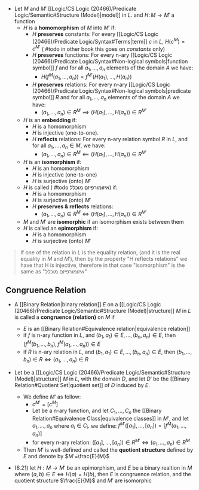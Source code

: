 
- Let $M$ and $M'$ [[Logic/CS Logic (20466)/Predicate Logic/Semantic#Structure (Model)|model]] in $L$. and $H\colon M\to M'$ a function
	- $H$ is a **homomorphism** of $M$ into $M'$ if:
		-  $H$ **preserves** constants: For every [[Logic/CS Logic (20466)/Predicate Logic/Syntax#Terms|term]] $c$ in $L$, $H(c^M)=c^{M'}$ ( #todo in other book this goes on *constants* only)
		-  $H$ **preserves** functions: For every n-ary [[Logic/CS Logic (20466)/Predicate Logic/Syntax#Non-logical symbols|function symbol]] $f$ and for all $a_{1},\dots,a_{n}$ elements of the domain $A$ we have: 
			- $H(f^M(a_{1},\dots,a_{n}))=f^{M'}(H(a_{1}),\dots,H(a_{n}))$
		- $H$ **preserves** relations: For every n-ary [[Logic/CS Logic (20466)/Predicate Logic/Syntax#Non-logical symbols|predicate symbol]] $R$ and for all $a_{1},\dots,a_{n}$ elements of the domain $A$ we have:
			- $(a_{1},\dots,a_{n}) \in R^{M}\implies (H(a_{1}),\dots,H(a_{n}))\in R^{M'}$
	- $H$ is an **embedding** if:
		- $H$ is a homomorphism 
		- $H$ is injective (one-to-one).
		- $H$ **reflects** relations: For every n-ary relation symbol $R$ in $L$, and for all $a_1,\dots,a_n\in M$, we have: 
			- $(a_1,\dots,a_n)\in R^{M} \impliedby  (H(a_1),\dots,H(a_n))\in R^{M'}$
	- $H$ is an **isomorphism** if:
		- $H$ is an homomorphism
		- $H$ is injective (one-to-one)
		- $H$ is surjective (onto) $M'$
	- $H$ is called ( #todo איזומורפיזם מוכלל) if: 
		- $H$ is a homomorphism
		- $H$ is surjective (onto) $M'$
		-  $H$ **preserves & reflects** relations: 
			- $(a_{1},\dots,a_{n})\in R^{M}\iff (H(a_{1}),\dots,H(a_{n}))\in R^{M'}$
	- $M$ and $M'$ are **isomorphic** if an isomorphism exists between them
	- $H$ is called an **epimorphism** if:
		- $H$ is a homomorphism
		- $H$ is surjective (onto) $M'$



> If one of the relation in $L$ is the equality relation, (and it is the real equality in $M$ and $M'$), then by the property "H reflects relations" we have that H is injective, therefore in that case "isomorphism" is the same as "איזומורפיזם מוכלל"


## Congruence Relation

- A [[Binary Relation|binary relation]] $E$ on a [[Logic/CS Logic (20466)/Predicate Logic/Semantic#Structure (Model)|structure]] $M$ in $L$ is called a **congruence (relation)** on $M$ if
	- $E$ is an [[Binary Relation#Equivalence relation|equivalence relation]]
	- if $f$ is n-ary function in $L$, and $(b_{1},a_{1})\in E,\dots,(b_{n},a_{n}) \in E$, then $(f^{M}(b_{1},\dots,b_{n}),f^{M}(a_{1},\dots,a_{n}))\in E$
	- if $R$ is n-ary relation in $L$, and $(b_{1},a_{1})\in E,\dots ,(b_{n},a_{n})\in E$, then $(b_{1},\dots,b_{n})\in{R}\iff (a_{1},\dots,a_{n})\in {R}$

- Let be a [[Logic/CS Logic (20466)/Predicate Logic/Semantic#Structure (Model)|structure]] $M$ in $L$, with the domain $D$, and let $D'$ be the [[Binary Relation#Quotient Set|quotient set]] of $D$ induced by $E$.
	- We define $M'$ as follow:
		- $c^{M'}=[c^M]$
		- Let be a n-ary function, and let $C_{1},\dots,C_{n}$ the [[Binary Relation#Equivalence Class|equivalence classes]] in $M'$, and let $a_{1},\dots,a_{n}$ where $a_{i}\in C_{i}$. we define: $f^{M'}([a_{1}],\dots ,[a_{n}])=[f^{M}(a_{1},\dots ,a_{n})]$
		- for every n-ary relation: $([a_{1}],\dots,[a_{n}])\in R^{M'}\iff(a_{1},\dots,a_{n})\in R^M$
	- Then $M'$ is well-defined and called the **quotient structure** defined by $E$ and denote by $M'=\frac{E}{M}$


- (6.21) let $H:M\to M'$ be an epimorphism, and $E$ be a binary realtion in $M$ where $(a,b)\in E \iff H(a)=H(b)$, then $E$ is congruence relation, and the quotient structure $\frac{E}{M}$ and $M'$ are isomorphic 